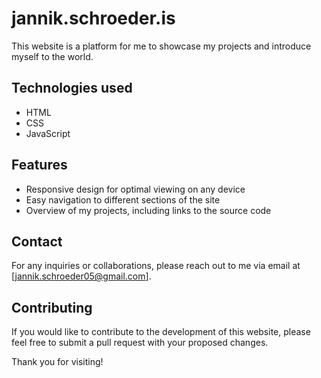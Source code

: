 # jannik.schroeder.is

This website is a platform for me to showcase my projects and introduce myself to the world. 

## Technologies used
- HTML
- CSS
- JavaScript

## Features
- Responsive design for optimal viewing on any device
- Easy navigation to different sections of the site
- Overview of my projects, including links to the source code

## Contact
For any inquiries or collaborations, please reach out to me via email at [jannik.schroeder05@gmail.com].

## Contributing
If you would like to contribute to the development of this website, please feel free to submit a pull request with your proposed changes.

Thank you for visiting!
